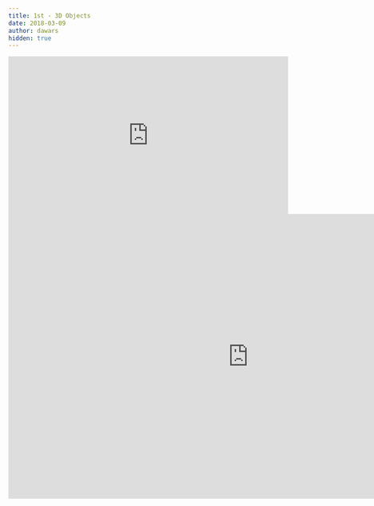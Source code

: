 ```yaml
---
title: 1st - 3D Objects
date: 2018-03-09
author: dawars
hidden: true
---
```


<div class="video-container">
  <iframe width="560" height="315" src="https://www.youtube.com/embed/IwUZ0dTH2_0" frameborder="0" allow="autoplay; encrypted-media" allowfullscreen></iframe>
</div>
<br\>
<div class="video-container">
<iframe src="https://docs.google.com/presentation/d/e/2PACX-1vQBEwHZ9xAi860prG66FHnnWvvnDEdUf8zr8Ji0vPDg6GLvL2HqH3Wh3sf36few9oycQlQ304HoxJYv/embed?start=false&loop=false&delayms=3000" frameborder="0" width="960" height="569" allowfullscreen="true" mozallowfullscreen="true" webkitallowfullscreen="true"></iframe></div>
